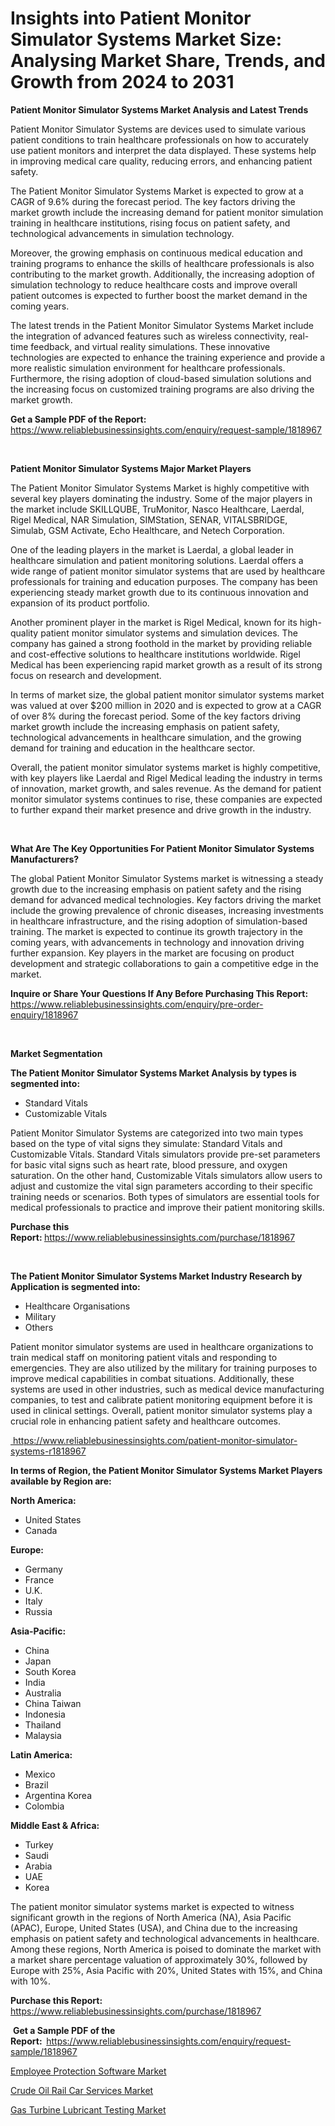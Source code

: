 <p><h1>Insights into Patient Monitor Simulator Systems Market Size: Analysing Market Share, Trends, and Growth from 2024 to 2031</h1></p><p><strong>Patient Monitor Simulator Systems Market Analysis and Latest Trends</strong></p>
<p><p>Patient Monitor Simulator Systems are devices used to simulate various patient conditions to train healthcare professionals on how to accurately use patient monitors and interpret the data displayed. These systems help in improving medical care quality, reducing errors, and enhancing patient safety.</p><p>The Patient Monitor Simulator Systems Market is expected to grow at a CAGR of 9.6% during the forecast period. The key factors driving the market growth include the increasing demand for patient monitor simulation training in healthcare institutions, rising focus on patient safety, and technological advancements in simulation technology.</p><p>Moreover, the growing emphasis on continuous medical education and training programs to enhance the skills of healthcare professionals is also contributing to the market growth. Additionally, the increasing adoption of simulation technology to reduce healthcare costs and improve overall patient outcomes is expected to further boost the market demand in the coming years.</p><p>The latest trends in the Patient Monitor Simulator Systems Market include the integration of advanced features such as wireless connectivity, real-time feedback, and virtual reality simulations. These innovative technologies are expected to enhance the training experience and provide a more realistic simulation environment for healthcare professionals. Furthermore, the rising adoption of cloud-based simulation solutions and the increasing focus on customized training programs are also driving the market growth.</p></p>
<p><strong>Get a Sample PDF of the Report:&nbsp;</strong> <a href="https://www.reliablebusinessinsights.com/enquiry/request-sample/1818967">https://www.reliablebusinessinsights.com/enquiry/request-sample/1818967</a></p>
<p>&nbsp;</p>
<p><strong>Patient Monitor Simulator Systems Major Market Players</strong></p>
<p><p>The Patient Monitor Simulator Systems Market is highly competitive with several key players dominating the industry. Some of the major players in the market include SKILLQUBE, TruMonitor, Nasco Healthcare, Laerdal, Rigel Medical, NAR Simulation, SIMStation, SENAR, VITALSBRIDGE, Simulab, GSM Activate, Echo Healthcare, and Netech Corporation.</p><p>One of the leading players in the market is Laerdal, a global leader in healthcare simulation and patient monitoring solutions. Laerdal offers a wide range of patient monitor simulator systems that are used by healthcare professionals for training and education purposes. The company has been experiencing steady market growth due to its continuous innovation and expansion of its product portfolio.</p><p>Another prominent player in the market is Rigel Medical, known for its high-quality patient monitor simulator systems and simulation devices. The company has gained a strong foothold in the market by providing reliable and cost-effective solutions to healthcare institutions worldwide. Rigel Medical has been experiencing rapid market growth as a result of its strong focus on research and development.</p><p>In terms of market size, the global patient monitor simulator systems market was valued at over $200 million in 2020 and is expected to grow at a CAGR of over 8% during the forecast period. Some of the key factors driving market growth include the increasing emphasis on patient safety, technological advancements in healthcare simulation, and the growing demand for training and education in the healthcare sector.</p><p>Overall, the patient monitor simulator systems market is highly competitive, with key players like Laerdal and Rigel Medical leading the industry in terms of innovation, market growth, and sales revenue. As the demand for patient monitor simulator systems continues to rise, these companies are expected to further expand their market presence and drive growth in the industry.</p></p>
<p>&nbsp;</p>
<p><strong>What Are The Key Opportunities For Patient Monitor Simulator Systems Manufacturers?</strong></p>
<p><p>The global Patient Monitor Simulator Systems market is witnessing a steady growth due to the increasing emphasis on patient safety and the rising demand for advanced medical technologies. Key factors driving the market include the growing prevalence of chronic diseases, increasing investments in healthcare infrastructure, and the rising adoption of simulation-based training. The market is expected to continue its growth trajectory in the coming years, with advancements in technology and innovation driving further expansion. Key players in the market are focusing on product development and strategic collaborations to gain a competitive edge in the market.</p></p>
<p><strong>Inquire or Share Your Questions If Any Before Purchasing This Report:</strong> <a href="https://www.reliablebusinessinsights.com/enquiry/pre-order-enquiry/1818967">https://www.reliablebusinessinsights.com/enquiry/pre-order-enquiry/1818967</a></p>
<p>&nbsp;</p>
<p><strong>Market Segmentation</strong></p>
<p><strong>The Patient Monitor Simulator Systems Market Analysis by types is segmented into:</strong></p>
<p><ul><li>Standard Vitals</li><li>Customizable Vitals</li></ul></p>
<p><p>Patient Monitor Simulator Systems are categorized into two main types based on the type of vital signs they simulate: Standard Vitals and Customizable Vitals. Standard Vitals simulators provide pre-set parameters for basic vital signs such as heart rate, blood pressure, and oxygen saturation. On the other hand, Customizable Vitals simulators allow users to adjust and customize the vital sign parameters according to their specific training needs or scenarios. Both types of simulators are essential tools for medical professionals to practice and improve their patient monitoring skills.</p></p>
<p><strong>Purchase this Report:&nbsp;</strong><a href="https://www.reliablebusinessinsights.com/purchase/1818967">https://www.reliablebusinessinsights.com/purchase/1818967</a></p>
<p>&nbsp;</p>
<p><strong>The Patient Monitor Simulator Systems Market Industry Research by Application is segmented into:</strong></p>
<p><ul><li>Healthcare Organisations</li><li>Military</li><li>Others</li></ul></p>
<p><p>Patient monitor simulator systems are used in healthcare organizations to train medical staff on monitoring patient vitals and responding to emergencies. They are also utilized by the military for training purposes to improve medical capabilities in combat situations. Additionally, these systems are used in other industries, such as medical device manufacturing companies, to test and calibrate patient monitoring equipment before it is used in clinical settings. Overall, patient monitor simulator systems play a crucial role in enhancing patient safety and healthcare outcomes.</p></p>
<p><a href="https://www.reliablebusinessinsights.com/patient-monitor-simulator-systems-r1818967">&nbsp;https://www.reliablebusinessinsights.com/patient-monitor-simulator-systems-r1818967</a></p>
<p><strong>In terms of Region, the Patient Monitor Simulator Systems Market Players available by Region are:</strong></p>
<p>
    <p> <strong> North America: </strong>
        <ul>
            <li>United States</li>
            <li>Canada</li>
        </ul>
        </p> 
    <p> <strong> Europe: </strong>
        <ul>
            <li>Germany</li>
            <li>France</li>
            <li>U.K.</li>
            <li>Italy</li>
            <li>Russia</li>
        </ul>
        </p> 
    <p> <strong> Asia-Pacific: </strong>
        <ul>
            <li>China</li>
            <li>Japan</li>
            <li>South Korea</li>
            <li>India</li>
            <li>Australia</li>
            <li>China Taiwan</li>
            <li>Indonesia</li>
            <li>Thailand</li>
            <li>Malaysia</li>
        </ul>
        </p> 
    <p> <strong> Latin America: </strong>
        <ul>
            <li>Mexico</li>
            <li>Brazil</li>
            <li>Argentina Korea</li>
            <li>Colombia</li>
        </ul>
        </p> 
    <p> <strong> Middle East & Africa: </strong>
        <ul>
            <li>Turkey</li>
            <li>Saudi</li>
            <li>Arabia</li>
            <li>UAE</li>
            <li>Korea</li>
        </ul>
    </p>
    </p>
<p><p>The patient monitor simulator systems market is expected to witness significant growth in the regions of North America (NA), Asia Pacific (APAC), Europe, United States (USA), and China due to the increasing emphasis on patient safety and technological advancements in healthcare. Among these regions, North America is poised to dominate the market with a market share percentage valuation of approximately 30%, followed by Europe with 25%, Asia Pacific with 20%, United States with 15%, and China with 10%.</p></p>
<p><strong>Purchase this Report: </strong><a href="https://www.reliablebusinessinsights.com/purchase/1818967">https://www.reliablebusinessinsights.com/purchase/1818967</a></p>
<p>&nbsp;<strong>Get a Sample PDF of the Report:&nbsp;&nbsp;</strong><a href="https://www.reliablebusinessinsights.com/enquiry/request-sample/1818967">https://www.reliablebusinessinsights.com/enquiry/request-sample/1818967</a></p>
<p><strong></strong></p>
<p><p><a href="https://github.com/anggakarna133/Market-Research-Report-List-1/blob/main/employee-protection-software-market.md">Employee Protection Software Market</a></p><p><a href="https://github.com/sleepman642/Market-Research-Report-List-1/blob/main/crude-oil-rail-car-services-market.md">Crude Oil Rail Car Services Market</a></p><p><a href="https://github.com/btwcqfvq34/Market-Research-Report-List-1/blob/main/gas-turbine-lubricant-testing-market.md">Gas Turbine Lubricant Testing Market</a></p></p>